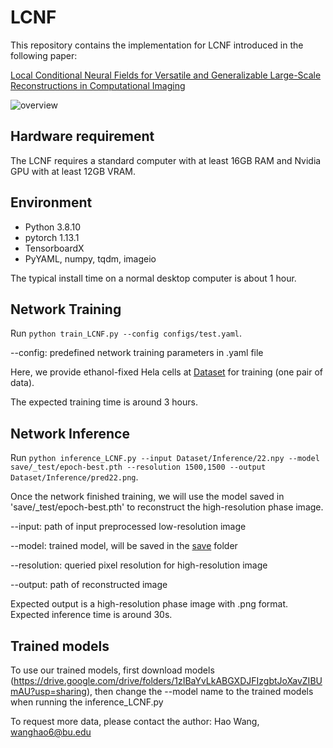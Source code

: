 # LCNF

This repository contains the implementation for LCNF introduced in the following paper:

[Local Conditional Neural Fields for Versatile and Generalizable Large-Scale Reconstructions in Computational Imaging](https://arxiv.org/abs/2307.06207)

![overview](https://github.com/bu-cisl/LCNF/assets/56607928/686e26c2-065c-4002-b559-12c810011ced)

## Hardware requirement
The LCNF requires a standard computer with at least 16GB RAM and Nvidia GPU with at least 12GB VRAM.

## Environment
- Python 3.8.10
- pytorch 1.13.1
- TensorboardX
- PyYAML, numpy, tqdm, imageio

The typical install time on a normal desktop computer is about 1 hour.

## Network Training
Run `python train_LCNF.py --config configs/test.yaml`.

--config:  predefined network training parameters in .yaml file

Here, we provide ethanol-fixed Hela cells at [Dataset](Dataset) for training (one pair of data). 

The expected training time is around 3 hours.

## Network Inference
Run `python inference_LCNF.py --input Dataset/Inference/22.npy --model save/_test/epoch-best.pth --resolution 1500,1500 --output Dataset/Inference/pred22.png`.

Once the network finished training, we will use the model saved in 'save/_test/epoch-best.pth' to reconstruct the high-resolution phase image. 

--input:  path of input preprocessed low-resolution image

--model:  trained model, will be saved in the [save](save) folder

--resolution:  queried pixel resolution for high-resolution image

--output:  path of reconstructed image

Expected output is a high-resolution phase image with .png format. Expected inference time is around 30s.

## Trained models
To use our trained models, first download models (https://drive.google.com/drive/folders/1zIBaYvLkABGXDJFIzgbtJoXavZIBUmAU?usp=sharing), then change the --model name to the trained models when running the inference_LCNF.py

To request more data, please contact the author: Hao Wang, wanghao6@bu.edu





